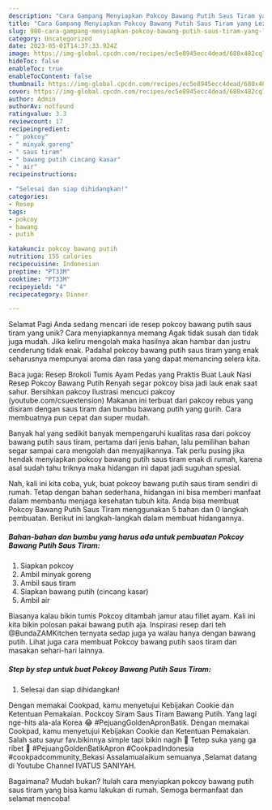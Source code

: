 ```yaml
---
description: "Cara Gampang Menyiapkan Pokcoy Bawang Putih Saus Tiram yang Lezat, Enak"
title: "Cara Gampang Menyiapkan Pokcoy Bawang Putih Saus Tiram yang Lezat, Enak"
slug: 980-cara-gampang-menyiapkan-pokcoy-bawang-putih-saus-tiram-yang-lezat-enak
category: Uncategorized
date: 2023-05-01T14:37:33.924Z
image: https://img-global.cpcdn.com/recipes/ec5e8945ecc4dead/680x482cq70/pokcoy-bawang-putih-saus-tiram-foto-resep-utama.jpg
hideToc: false
enableToc: true
enableTocContent: false
thumbnail: https://img-global.cpcdn.com/recipes/ec5e8945ecc4dead/680x482cq70/pokcoy-bawang-putih-saus-tiram-foto-resep-utama.jpg
cover: https://img-global.cpcdn.com/recipes/ec5e8945ecc4dead/680x482cq70/pokcoy-bawang-putih-saus-tiram-foto-resep-utama.jpg
author: Admin
authorAv: notfound
ratingvalue: 3.3
reviewcount: 17
recipeingredient:
- " pokcoy"
- " minyak goreng"
- " saus tiram"
- " bawang putih cincang kasar"
- " air"
recipeinstructions:

- "Selesai dan siap dihidangkan!"
categories:
- Resep
tags:
- pokcoy
- bawang
- putih

katakunci: pokcoy bawang putih 
nutrition: 155 calories
recipecuisine: Indonesian
preptime: "PT33M"
cooktime: "PT33M"
recipeyield: "4"
recipecategory: Dinner

---
```



Selamat Pagi Anda sedang mencari ide resep pokcoy bawang putih saus tiram yang unik? Cara menyiapkannya memang Agak tidak susah dan tidak juga mudah. Jika keliru mengolah maka hasilnya akan hambar dan justru cenderung tidak enak. Padahal pokcoy bawang putih saus tiram yang enak seharusnya mempunyai aroma dan rasa yang dapat memancing selera kita.


Baca juga: Resep Brokoli Tumis Ayam Pedas yang Praktis Buat Lauk Nasi Resep Pokcoy Bawang Putih Renyah segar pokcoy bisa jadi lauk enak saat sahur. Bersihkan pakcoy Ilustrasi mencuci pakcoy (youtube.com/csuextension) Makanan ini terbuat dari pakcoy rebus yang disiram dengan saus tiram dan bumbu bawang putih yang gurih. Cara membuatnya pun cepat dan super mudah.

Banyak hal yang sedikit banyak mempengaruhi kualitas rasa dari pokcoy bawang putih saus tiram, pertama dari jenis bahan, lalu pemilihan bahan segar sampai cara mengolah dan menyajikannya. Tak perlu pusing jika hendak menyiapkan pokcoy bawang putih saus tiram enak di rumah, karena asal sudah tahu triknya maka hidangan ini dapat jadi suguhan spesial.


Nah, kali ini kita coba, yuk, buat pokcoy bawang putih saus tiram sendiri di rumah. Tetap dengan bahan sederhana, hidangan ini bisa memberi manfaat dalam membantu menjaga kesehatan tubuh kita. Anda bisa membuat Pokcoy Bawang Putih Saus Tiram menggunakan 5 bahan dan 0 langkah pembuatan. Berikut ini langkah-langkah dalam membuat hidangannya.

<!--inarticleads1-->

##### Bahan-bahan dan bumbu yang harus ada untuk pembuatan Pokcoy Bawang Putih Saus Tiram:

1. Siapkan  pokcoy
1. Ambil  minyak goreng
1. Ambil  saus tiram
1. Siapkan  bawang putih (cincang kasar)
1. Ambil  air


Biasanya kalau bikin tumis Pokcoy ditambah jamur atau fillet ayam. Kali ini kita bikin polosan pakai bawang putih aja. Inspirasi resep dari teh @BundaZAMKitchen ternyata sedap juga ya walau hanya dengan bawang putih. Lihat juga cara membuat Pokcoy bawang putih saos tiram dan masakan sehari-hari lainnya. 

<!--inarticleads2-->

##### Step by step untuk buat Pokcoy Bawang Putih Saus Tiram:


1. Selesai dan siap dihidangkan!

Dengan memakai Cookpad, kamu menyetujui Kebijakan Cookie dan Ketentuan Pemakaian. Pockcoy Siram Saus Tiram Bawang Putih. Yang lagi nge-hits ala-ala Korea 😂 #PejuangGoldenApronBatik. Dengan memakai Cookpad, kamu menyetujui Kebijakan Cookie dan Ketentuan Pemakaian. Salah satu sayur fav.bikinnya simple tapi bikin nagih 🥰 Tetep suka yang ga ribet 🤣 #PejuangGoldenBatikApron #CookpadIndonesia #cookpadcommunity_Bekasi Assalamualaikum semuanya ,Selamat datang di Youtube Channel IVATUS SANIYAH. 

Bagaimana? Mudah bukan? Itulah cara menyiapkan pokcoy bawang putih saus tiram yang bisa kamu lakukan di rumah. Semoga bermanfaat dan selamat mencoba!
